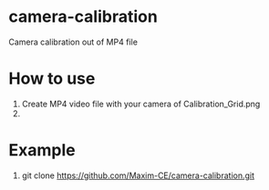 # camera-calibration
Camera calibration out of MP4 file

# How to use
1. Create MP4 video file with your camera of Calibration_Grid.png
2. 

# Example
1. git clone https://github.com/Maxim-CE/camera-calibration.git

